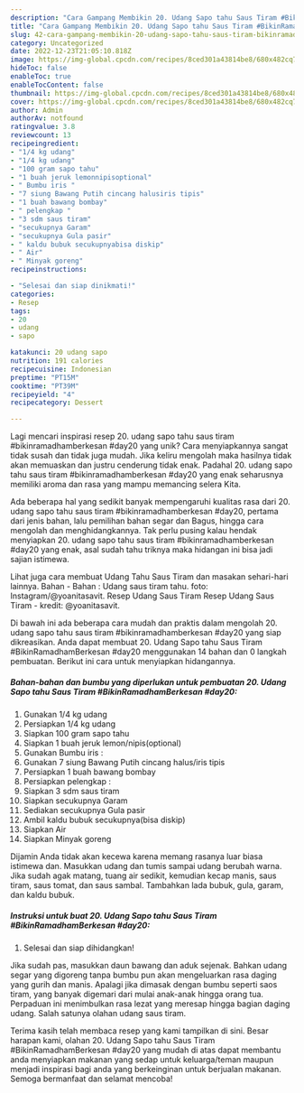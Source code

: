 ```yaml
---
description: "Cara Gampang Membikin 20. Udang Sapo tahu Saus Tiram #BikinRamadhamBerkesan #day20 yang Enak"
title: "Cara Gampang Membikin 20. Udang Sapo tahu Saus Tiram #BikinRamadhamBerkesan #day20 yang Enak"
slug: 42-cara-gampang-membikin-20-udang-sapo-tahu-saus-tiram-bikinramadhamberkesan-day20-yang-enak
category: Uncategorized
date: 2022-12-23T21:05:10.818Z
image: https://img-global.cpcdn.com/recipes/8ced301a43814be8/680x482cq70/20-udang-sapo-tahu-saus-tiram-bikinramadhamberkesan-day20-foto-resep-utama.jpg
hideToc: false
enableToc: true
enableTocContent: false
thumbnail: https://img-global.cpcdn.com/recipes/8ced301a43814be8/680x482cq70/20-udang-sapo-tahu-saus-tiram-bikinramadhamberkesan-day20-foto-resep-utama.jpg
cover: https://img-global.cpcdn.com/recipes/8ced301a43814be8/680x482cq70/20-udang-sapo-tahu-saus-tiram-bikinramadhamberkesan-day20-foto-resep-utama.jpg
author: Admin
authorAv: notfound
ratingvalue: 3.8
reviewcount: 13
recipeingredient:
- "1/4 kg udang"
- "1/4 kg udang"
- "100 gram sapo tahu"
- "1 buah jeruk lemonnipisoptional"
- " Bumbu iris "
- "7 siung Bawang Putih cincang halusiris tipis"
- "1 buah bawang bombay"
- " pelengkap "
- "3 sdm saus tiram"
- "secukupnya Garam"
- "secukupnya Gula pasir"
- " kaldu bubuk secukupnyabisa diskip"
- " Air"
- " Minyak goreng"
recipeinstructions:

- "Selesai dan siap dinikmati!"
categories:
- Resep
tags:
- 20
- udang
- sapo

katakunci: 20 udang sapo 
nutrition: 191 calories
recipecuisine: Indonesian
preptime: "PT15M"
cooktime: "PT39M"
recipeyield: "4"
recipecategory: Dessert

---
```





Lagi mencari inspirasi resep 20. udang sapo tahu saus tiram #bikinramadhamberkesan #day20 yang unik? Cara menyiapkannya sangat tidak susah dan tidak juga mudah. Jika keliru mengolah maka hasilnya tidak akan memuaskan dan justru cenderung tidak enak. Padahal 20. udang sapo tahu saus tiram #bikinramadhamberkesan #day20 yang enak seharusnya memiliki aroma dan rasa yang mampu memancing selera Kita.





Ada beberapa hal yang sedikit banyak mempengaruhi kualitas rasa dari 20. udang sapo tahu saus tiram #bikinramadhamberkesan #day20, pertama dari jenis bahan, lalu pemilihan bahan segar dan Bagus, hingga cara mengolah dan menghidangkannya. Tak perlu pusing kalau hendak menyiapkan 20. udang sapo tahu saus tiram #bikinramadhamberkesan #day20 yang enak,      asal sudah tahu triknya maka hidangan ini bisa jadi sajian istimewa.














Lihat juga cara membuat Udang Tahu Saus Tiram dan masakan sehari-hari lainnya. Bahan - Bahan : Udang saus tiram tahu. foto: Instagram/@yoanitasavit. Resep Udang Saus Tiram Resep Udang Saus Tiram - kredit: @yoanitasavit.






Di bawah ini ada beberapa cara mudah dan praktis dalam mengolah 20. udang sapo tahu saus tiram #bikinramadhamberkesan #day20 yang siap dikreasikan. Anda dapat membuat 20. Udang Sapo tahu Saus Tiram #BikinRamadhamBerkesan #day20 menggunakan 14 bahan dan 0 langkah pembuatan. Berikut ini cara untuk menyiapkan hidangannya.

<!--inarticleads1-->

##### Bahan-bahan dan bumbu yang diperlukan untuk pembuatan 20. Udang Sapo tahu Saus Tiram #BikinRamadhamBerkesan #day20:

1. Gunakan 1/4 kg udang
1. Persiapkan 1/4 kg udang
1. Siapkan 100 gram sapo tahu
1. Siapkan 1 buah jeruk lemon/nipis(optional)
1. Gunakan  Bumbu iris :
1. Gunakan 7 siung Bawang Putih cincang halus/iris tipis
1. Persiapkan 1 buah bawang bombay
1. Persiapkan  pelengkap :
1. Siapkan 3 sdm saus tiram
1. Siapkan secukupnya Garam
1. Sediakan secukupnya Gula pasir
1. Ambil  kaldu bubuk secukupnya(bisa diskip)
1. Siapkan  Air
1. Siapkan  Minyak goreng


Dijamin Anda tidak akan kecewa karena memang rasanya luar biasa istimewa dan. Masukkan udang dan tumis sampai udang berubah warna. Jika sudah agak matang, tuang air sedikit, kemudian kecap manis, saus tiram, saus tomat, dan saus sambal. Tambahkan lada bubuk, gula, garam, dan kaldu bubuk. 

<!--inarticleads2-->

##### Instruksi untuk buat 20. Udang Sapo tahu Saus Tiram #BikinRamadhamBerkesan #day20:


1. Selesai dan siap dihidangkan!

Jika sudah pas, masukkan daun bawang dan aduk sejenak. Bahkan udang segar yang digoreng tanpa bumbu pun akan mengeluarkan rasa daging yang gurih dan manis. Apalagi jika dimasak dengan bumbu seperti saos tiram, yang banyak digemari dari mulai anak-anak hingga orang tua. Perpaduan ini menimbulkan rasa lezat yang meresap hingga bagian daging udang. Salah satunya olahan udang saus tiram. 

Terima kasih telah membaca resep yang kami tampilkan di sini. Besar harapan kami, olahan 20. Udang Sapo tahu Saus Tiram #BikinRamadhamBerkesan #day20 yang mudah di atas dapat membantu anda menyiapkan makanan yang sedap untuk keluarga/teman maupun menjadi inspirasi bagi anda yang berkeinginan untuk berjualan makanan. Semoga bermanfaat dan selamat mencoba!
